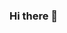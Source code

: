 ### Hi there 👋

<!--
**TrevorDewalt/TrevorDewalt** is a ✨ _special_ ✨ repository because its `README.md` (this file) appears on your GitHub profile.

Here are some ideas to get you started:

- 🔭 I’m currently working on Human Rights First- Asylum Porject
- 🌱 I’m currently learning something new everyday.
- 👯 I’m looking to collaborate on projects where I can learn something new or polish a current skill. 
- 💬 Ask me about anything. You can always ask, you just may not get an answer. 
- 📫 How to reach me: trevor.dewalt@gmail.com
- ⚡ Fun fact: I backpacked Central America (from Costa Rica to Tuxtla Gutierrez, Mexico) solo a month after turning 17 years old.
-->
